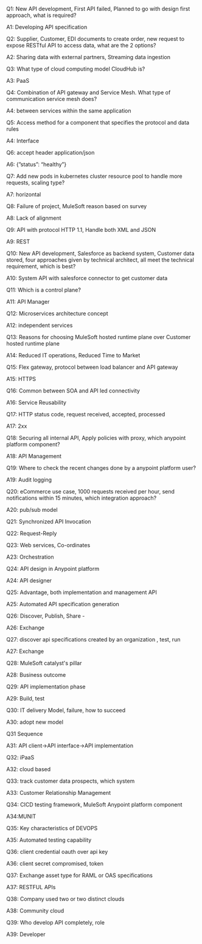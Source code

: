 Q1: New API development, First API failed, Planned to go with design first approach, what is required?

A1: Developing API specification

Q2: Supplier, Customer, EDI documents to create order, new request to expose RESTful API to access data, what are the 2 options?

A2: Sharing data with external partners, Streaming data ingestion

Q3: What type of cloud computing model CloudHub is?

A3: PaaS

Q4: Combination of API gateway and Service Mesh. What type of communication service mesh does?

A4: between services within the same application

Q5: Access method for a component that specifies the protocol and data rules

A4: Interface

Q6: accept header application/json

A6: {”status”: “healthy”}

Q7: Add new pods in kubernetes cluster resource pool to handle more requests, scaling type?

A7: horizontal

Q8: Failure of project, MuleSoft reason based on survey

A8: Lack of alignment

Q9: API with protocol HTTP 1.1, Handle both XML and JSON

A9: REST

Q10: New API development, Salesforce as backend system, Customer data stored, four approaches given by technical architect, all meet the technical requirement, which is best?

A10: System API with salesforce connector to get customer data

Q11: Which is a control plane?

A11: API Manager

Q12: Microservices architecture concept

A12: independent services

Q13: Reasons for choosing MuleSoft hosted runtime plane over Customer hosted runtime plane

A14: Reduced IT operations, Reduced Time to Market

Q15: Flex gateway, protocol between load balancer and API gateway

A15: HTTPS

Q16: Common between SOA and API led connectivity

A16: Service Reusability

Q17: HTTP status code, request received, accepted, processed

A17: 2xx

Q18: Securing all internal API, Apply policies with proxy, which anypoint platform component?

A18: API Management

Q19: Where to check the recent changes done by a anypoint platform user?

A19: Audit logging

Q20: eCommerce use case, 1000 requests received per hour, send notifications within 15 minutes, which integration approach?

A20: pub/sub model

Q21: Synchronized API Invocation

Q22: Request-Reply

Q23: Web services, Co-ordinates

A23: Orchestration

Q24: API design in Anypoint platform

A24: API designer

Q25: Advantage, both implementation and management API

A25: Automated API specification generation

Q26: Discover, Publish, Share -

A26: Exchange

Q27: discover api specifications created by an organization , test, run

A27: Exchange

Q28: MuleSoft catalyst's pillar

A28: Business outcome

Q29: API implementation phase

A29: Build, test

Q30: IT delivery Model, failure, how to succeed

A30: adopt new model

Q31 Sequence

A31: API client→API interface→API implementation

Q32: iPaaS

A32: cloud based

Q33: track customer data prospects, which system

A33: Customer Relationship Management

Q34: CICD testing framework, MuleSoft Anypoint platform component

A34:MUNIT

Q35: Key characteristics of DEVOPS

A35: Automated testing capability

Q36: client credential oauth over api key

A36: client secret compromised, token

Q37: Exchange asset type for RAML or OAS specifications

A37: RESTFUL APIs

Q38: Company used two or two distinct clouds

A38: Community cloud

Q39: Who develop API completely, role

A39: Developer